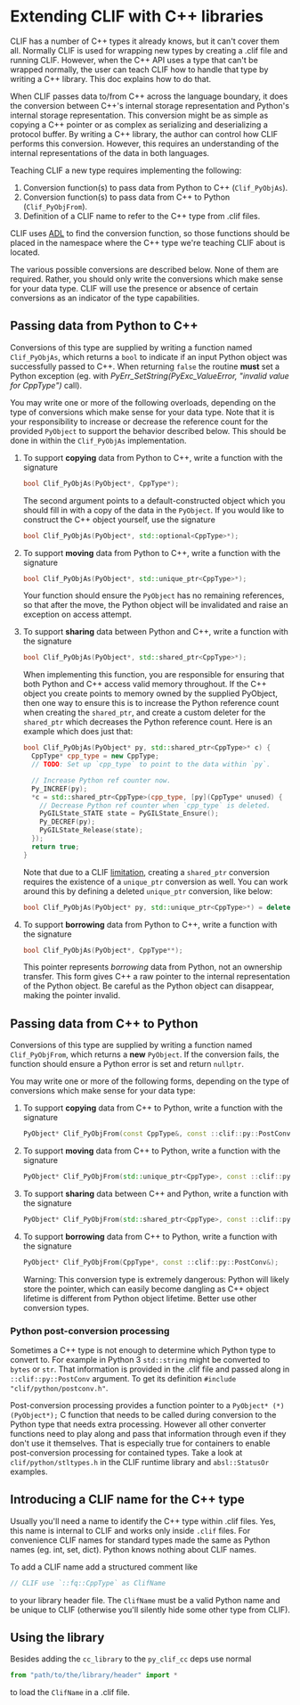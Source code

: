 # Extending CLIF with C++ libraries

CLIF has a number of C++ types it already knows, but it can't cover them all. Normally
CLIF is used for wrapping new types by creating a .clif file and running CLIF.
However, when the C++ API uses a type that can't be wrapped normally, the user
can teach CLIF how to handle that type by writing a C++ library. This doc
explains how to do that.

When CLIF passes data to/from C++ across the language boundary, it does the
conversion between C++'s internal storage representation and Python's internal
storage representation. This conversion might be as simple as copying a C++
pointer or as complex as serializing and deserializing a protocol buffer. By
writing a C++ library, the author can control how CLIF performs this conversion.
However, this requires an understanding of the internal representations of the
data in both languages.

Teaching CLIF a new type requires implementing the following:

1.  Conversion function(s) to pass data from Python to C++ (`Clif_PyObjAs`).
2.  Conversion function(s) to pass data from C++ to Python (`Clif_PyObjFrom`).
3.  Definition of a CLIF name to refer to the C++ type from .clif files.

CLIF uses [ADL](http://en.cppreference.com/w/cpp/language/adl) to find the
conversion function, so those functions should be placed in the namespace where
the C++ type we're teaching CLIF about is located.

The various possible conversions are described below. None of them are required.
Rather, you should only write the conversions which make sense for your data
type. CLIF will use the presence or absence of certain conversions as an
indicator of the type capabilities.

## Passing data from Python to C++

Conversions of this type are supplied by writing a function named
`Clif_PyObjAs`, which returns a `bool` to indicate if an input Python object was
successfully passed to C++. When returning `false` the routine **must** set a
Python exception (eg. with *PyErr_SetString(PyExc_ValueError, "invalid value for
CppType")* call).

You may write one or more of the following overloads, depending on the type of
conversions which make sense for your data type. Note that it is your
responsibility to increase or decrease the reference count for the provided
`PyObject` to support the behavior described below. This should be done in
within the `Clif_PyObjAs` implementation.

1.  To support **copying** data from Python to C++, write a function with the
    signature

    ```c++
    bool Clif_PyObjAs(PyObject*, CppType*);
    ```

    The second argument points to a default-constructed object which you should
    fill in with a copy of the data in the `PyObject`. If you would like to
    construct the C++ object yourself, use the signature

    ```c++
    bool Clif_PyObjAs(PyObject*, std::optional<CppType>*);
    ```

2.  To support **moving** data from Python to C++, write a function with the
    signature

    ```c++
    bool Clif_PyObjAs(PyObject*, std::unique_ptr<CppType>*);
    ```

    Your function should ensure the `PyObject` has no remaining references, so
    that after the move, the Python object will be invalidated and raise an
    exception on access attempt.

3.  To support **sharing** data between Python and C++, write a function with
    the signature

    ```c++
    bool Clif_PyObjAs(PyObject*, std::shared_ptr<CppType>*);
    ```

    When implementing this function, you are responsible for ensuring that both
    Python and C++ access valid memory throughout. If the C++ object you create
    points to memory owned by the supplied PyObject, then one way to ensure this
    is to increase the Python reference count when creating the `shared_ptr`,
    and create a custom deleter for the `shared_ptr` which decreases the Python
    reference count. Here is an example which does just that:

    ```c++
    bool Clif_PyObjAs(PyObject* py, std::shared_ptr<CppType>* c) {
      CppType* cpp_type = new CppType;
      // TODO: Set up `cpp_type` to point to the data within `py`.

      // Increase Python ref counter now.
      Py_INCREF(py);
      *c = std::shared_ptr<CppType>(cpp_type, [py](CppType* unused) {
        // Decrease Python ref counter when `cpp_type` is deleted.
        PyGILState_STATE state = PyGILState_Ensure();
        Py_DECREF(py);
        PyGILState_Release(state);
      });
      return true;
    }
    ```

    Note that due to a CLIF
    [limitation](https://b.corp.google.com/issues/79540676), creating a
    `shared_ptr` conversion requires the existence of a `unique_ptr` conversion
    as well. You can work around this by defining a deleted `unique_ptr`
    conversion, like below:

    ```c++
    bool Clif_PyObjAs(PyObject* py, std::unique_ptr<CppType>*) = delete;
    ```

4.  To support **borrowing** data from Python to C++, write a function with the
    signature

    ```c++
    bool Clif_PyObjAs(PyObject*, CppType**);
    ```

    This pointer represents *borrowing* data from Python, not an ownership
    transfer. This form gives C++ a raw pointer to the internal representation
    of the Python object. Be careful as the Python object can disappear, making
    the pointer invalid.

## Passing data from C++ to Python

Conversions of this type are supplied by writing a function named
`Clif_PyObjFrom`, which returns a **new** `PyObject`. If the conversion fails,
the function should ensure a Python error is set and return `nullptr`.

You may write one or more of the following forms, depending on the type of
conversions which make sense for your data type:

1.  To support **copying** data from C++ to Python, write a function with the
    signature

    ```c++
    PyObject* Clif_PyObjFrom(const CppType&, const ::clif::py::PostConv&);
    ```

2.  To support **moving** data from C++ to Python, write a function with the
    signature

    ```c++
    PyObject* Clif_PyObjFrom(std::unique_ptr<CppType>, const ::clif::py::PostConv&);
    ```

3.  To support **sharing** data between C++ and Python, write a function with
    the signature

    ```c++
    PyObject* Clif_PyObjFrom(std::shared_ptr<CppType>, const ::clif::py::PostConv&);
    ```

4.  To support **borrowing** data from C++ to Python, write a function with the
    signature

    ```c++
    PyObject* Clif_PyObjFrom(CppType*, const ::clif::py::PostConv&);
    ```

    Warning: This conversion type is extremely dangerous: Python will likely
    store the pointer, which can easily become dangling as C++ object lifetime
    is different from Python object lifetime. Better use other conversion types.

### Python post-conversion processing

Sometimes a C++ type is not enough to determine which Python type to convert to.
For example in Python 3 `std::string` might be converted to `bytes` or `str`.
That information is provided in the .clif file and passed along in
`::clif::py::PostConv` argument. To get its definition `#include
"clif/python/postconv.h"`.

Post-conversion processing provides a function pointer to a `PyObject*
(*)(PyObject*);` C function that needs to be called during conversion to the
Python type that needs extra processing. However all other converter functions
need to play along and pass that information through even if they don't use it
themselves. That is especially true for containers to enable post-conversion
processing for contained types. Take a look at
`clif/python/stltypes.h` in the CLIF runtime library and
`absl::StatusOr` examples.

## Introducing a CLIF name for the C++ type

Usually you'll need a name to identify the C++ type within .clif files. Yes,
this name is internal to CLIF and works only inside `.clif` files. For
convenience CLIF names for standard types made the same as Python names (eg.
int, set, dict). Python knows nothing about CLIF names.

To add a CLIF name add a structured comment like

```c++
// CLIF use `::fq::CppType` as ClifName
```

to your library header file. The `ClifName` must be a valid Python name and be
unique to CLIF (otherwise you'll silently hide some other type from CLIF).

## Using the library

Besides adding the `cc_library` to the `py_clif_cc` deps use normal

```python
from "path/to/the/library/header" import *
```

to load the `ClifName` in a .clif file.
